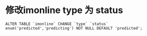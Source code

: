 # 修改imonline type 为 status

```
ALTER TABLE `imonline` CHANGE `type` `status` enum('predicted','predicting') NOT NULL DEFAULT 'predicted';
```
